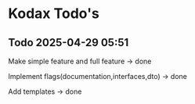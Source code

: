 # Kodax Todo's

## Todo 2025-04-29 05:51

Make simple feature and full feature → done

Implement flags(documentation,interfaces,dto) → done

Add templates → done
